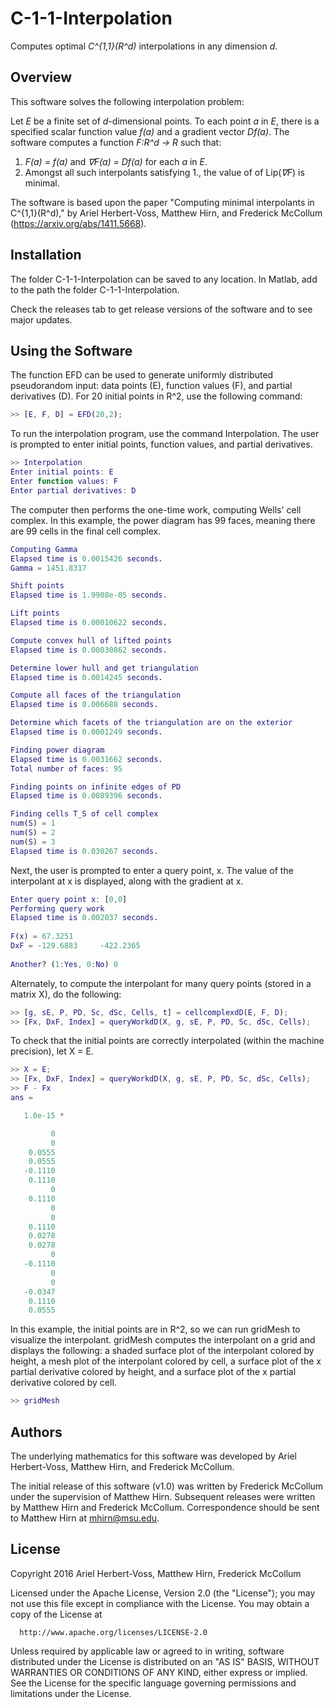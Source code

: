 # C-1-1-Interpolation
Computes optimal *C^{1,1}(R^d)* interpolations in any dimension *d*.

## Overview

This software solves the following interpolation problem:

Let *E* be a finite set of *d*-dimensional points. To each point *a* in *E*, there is a specified scalar function value *f(a)* and a gradient vector *Df(a)*. The software computes a function *F:R^d -> R* such that:
  1. *F(a) = f(a)* and *∇F(a) = Df(a)* for each *a* in *E*.
  2. Amongst all such interpolants satisfying 1., the value of of Lip(*∇F*) is minimal.

The software is based upon the paper "Computing minimal interpolants in C^{1,1}(R^d)," by Ariel Herbert-Voss, Matthew Hirn, and Frederick McCollum (https://arxiv.org/abs/1411.5668).

## Installation

The folder C-1-1-Interpolation can be saved to any location. In Matlab, add to the path the folder C-1-1-Interpolation.

Check the releases tab to get release versions of the software and to see major updates.

## Using the Software

The function EFD can be used to generate uniformly distributed pseudorandom input: data points (E), function values (F), and partial derivatives (D). For 20 initial points in R^2, use the following command:
```matlab
>> [E, F, D] = EFD(20,2);
```

To run the interpolation program, use the command Interpolation. The user is prompted to enter initial points, function values, and partial derivatives.
```matlab
>> Interpolation
Enter initial points: E
Enter function values: F
Enter partial derivatives: D
```

The computer then performs the one-time work, computing Wells' cell complex. In this example, the power diagram has 99 faces, meaning there are 99 cells in the final cell complex.
```matlab
Computing Gamma
Elapsed time is 0.0015426 seconds.
Gamma = 1451.8317

Shift points
Elapsed time is 1.9908e-05 seconds.

Lift points
Elapsed time is 0.00010622 seconds.

Compute convex hull of lifted points
Elapsed time is 0.00030862 seconds.

Determine lower hull and get triangulation
Elapsed time is 0.0014245 seconds.

Compute all faces of the triangulation
Elapsed time is 0.006688 seconds.

Determine which facets of the triangulation are on the exterior
Elapsed time is 0.0001249 seconds.

Finding power diagram
Elapsed time is 0.0031662 seconds.
Total number of faces: 95

Finding points on infinite edges of PD
Elapsed time is 0.0089396 seconds.

Finding cells T_S of cell complex
num(S) = 1
num(S) = 2
num(S) = 3
Elapsed time is 0.030267 seconds.
```

Next, the user is prompted to enter a query point, x. The value of the interpolant at x is displayed, along with the gradient at x. 
```matlab
Enter query point x: [0,0]
Performing query work
Elapsed time is 0.002037 seconds.
 
F(x) = 67.3251
DxF = -129.6883     -422.2365
 
Another? (1:Yes, 0:No) 0
```

Alternately, to compute the interpolant for many query points (stored in a matrix X), do the following:
```matlab
>> [g, sE, P, PD, Sc, dSc, Cells, t] = cellcomplexdD(E, F, D);
>> [Fx, DxF, Index] = queryWorkdD(X, g, sE, P, PD, Sc, dSc, Cells);
```

To check that the initial points are correctly interpolated (within the machine precision), let X = E.
```matlab
>> X = E;
>> [Fx, DxF, Index] = queryWorkdD(X, g, sE, P, PD, Sc, dSc, Cells);
>> F - Fx
ans =

   1.0e-15 *

         0
         0
    0.0555
    0.0555
   -0.1110
    0.1110
         0
    0.1110
         0
         0
    0.1110
    0.0278
    0.0278
         0
   -0.1110
         0
         0
   -0.0347
    0.1110
    0.0555
```

In this example, the initial points are in R^2, so we can run gridMesh to visualize the interpolant. gridMesh computes the interpolant on a grid and displays the following: a shaded surface plot of the interpolant colored by height, a mesh plot of the interpolant colored by cell, a surface plot of the x partial derivative colored by height, and a surface plot of the x partial derivative colored by cell.
```matlab
>> gridMesh
```

## Authors

The underlying mathematics for this software was developed by Ariel Herbert-Voss, Matthew Hirn, and Frederick McCollum.

The initial release of this software (v1.0) was written by Frederick McCollum under the supervision of Matthew Hirn. Subsequent releases were written by Matthew Hirn and Frederick McCollum. Correspondence should be sent to Matthew Hirn at mhirn@msu.edu.

## License

Copyright 2016 Ariel Herbert-Voss, Matthew Hirn, Frederick McCollum

Licensed under the Apache License, Version 2.0 (the "License"); you may not use this file except in compliance with the License. You may obtain a copy of the License at

      http://www.apache.org/licenses/LICENSE-2.0

Unless required by applicable law or agreed to in writing, software distributed under the License is distributed on an "AS IS" BASIS, WITHOUT WARRANTIES OR CONDITIONS OF ANY KIND, either express or implied. See the License for the specific language governing permissions and limitations under the License.
